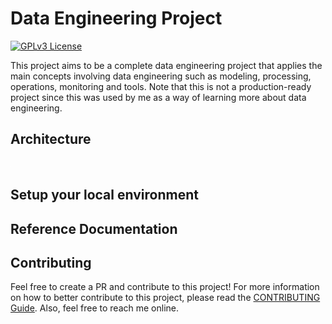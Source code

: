 # Data Engineering Project

[![GPLv3 License](https://img.shields.io/badge/License-GPL%20v3-yellow.svg)](https://opensource.org/licenses/)

This project aims to be a complete data engineering project that applies the main concepts involving data
engineering such as modeling, processing, operations, monitoring and tools. Note that this is not a
production-ready project since this was used by me as a way of learning more about data engineering.

## Architecture

![architecture](architecture.drawio.png)

## Setup your local environment
<!-- TODO (limagbz): Update Description -->

## Reference Documentation
<!-- TODO (limagbz): Update Reference Documentation -->

## Contributing

Feel free to create a PR and contribute to this project! For more information on how to better contribute
to this project, please read the [CONTRIBUTING Guide](CONTRIBUTING.md). Also, feel free to reach me online.

